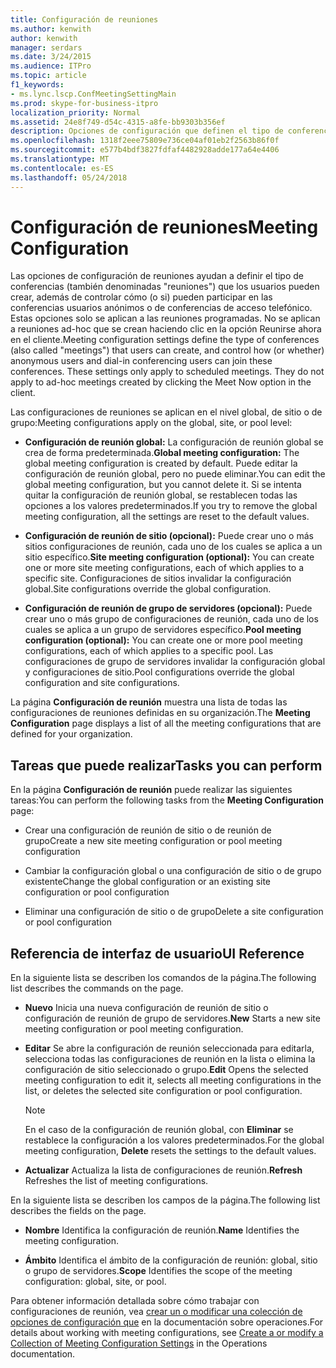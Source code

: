 ```yaml
---
title: Configuración de reuniones
ms.author: kenwith
author: kenwith
manager: serdars
ms.date: 3/24/2015
ms.audience: ITPro
ms.topic: article
f1_keywords:
- ms.lync.lscp.ConfMeetingSettingMain
ms.prod: skype-for-business-itpro
localization_priority: Normal
ms.assetid: 24e8f749-d54c-4315-a8fe-bb9303b356ef
description: Opciones de configuración que definen el tipo de conferencias (también calledmeetings) que los usuarios pueden crear y controlar cómo (o si) los usuarios anónimos y los usuarios de conferencia de acceso telefónico pueden unirse a estas conferencias. Estas opciones solo se aplican a las reuniones programadas. No se aplican a reuniones ad-hoc que se crean haciendo clic en la opción Reunirse ahora en el cliente.
ms.openlocfilehash: 1318f2eee75809e736ce04af01eb2f2563b86f0f
ms.sourcegitcommit: e577b4bdf3827fdfaf4482928adde177a64e4406
ms.translationtype: MT
ms.contentlocale: es-ES
ms.lasthandoff: 05/24/2018
---
```

# <a name="meeting-configuration"></a><span data-ttu-id="b635c-105">Configuración de reuniones</span><span class="sxs-lookup"><span data-stu-id="b635c-105">Meeting Configuration</span></span>
 
<span data-ttu-id="b635c-p102">Las opciones de configuración de reuniones ayudan a definir el tipo de conferencias (también denominadas "reuniones") que los usuarios pueden crear, además de controlar cómo (o si) pueden participar en las conferencias usuarios anónimos o de conferencias de acceso telefónico. Estas opciones solo se aplican a las reuniones programadas. No se aplican a reuniones ad-hoc que se crean haciendo clic en la opción Reunirse ahora en el cliente.</span><span class="sxs-lookup"><span data-stu-id="b635c-p102">Meeting configuration settings define the type of conferences (also called "meetings") that users can create, and control how (or whether) anonymous users and dial-in conferencing users can join these conferences. These settings only apply to scheduled meetings. They do not apply to ad-hoc meetings created by clicking the Meet Now option in the client.</span></span> 
  
<span data-ttu-id="b635c-109">Las configuraciones de reuniones se aplican en el nivel global, de sitio o de grupo:</span><span class="sxs-lookup"><span data-stu-id="b635c-109">Meeting configurations apply on the global, site, or pool level:</span></span>
  
- <span data-ttu-id="b635c-110">**Configuración de reunión global:** La configuración de reunión global se crea de forma predeterminada.</span><span class="sxs-lookup"><span data-stu-id="b635c-110">**Global meeting configuration:** The global meeting configuration is created by default.</span></span> <span data-ttu-id="b635c-111">Puede editar la configuración de reunión global, pero no puede eliminar.</span><span class="sxs-lookup"><span data-stu-id="b635c-111">You can edit the global meeting configuration, but you cannot delete it.</span></span> <span data-ttu-id="b635c-112">Si se intenta quitar la configuración de reunión global, se restablecen todas las opciones a los valores predeterminados.</span><span class="sxs-lookup"><span data-stu-id="b635c-112">If you try to remove the global meeting configuration, all the settings are reset to the default values.</span></span>
    
- <span data-ttu-id="b635c-113">**Configuración de reunión de sitio (opcional):** Puede crear uno o más sitios configuraciones de reunión, cada uno de los cuales se aplica a un sitio específico.</span><span class="sxs-lookup"><span data-stu-id="b635c-113">**Site meeting configuration (optional):** You can create one or more site meeting configurations, each of which applies to a specific site.</span></span> <span data-ttu-id="b635c-114">Configuraciones de sitios invalidar la configuración global.</span><span class="sxs-lookup"><span data-stu-id="b635c-114">Site configurations override the global configuration.</span></span>
    
- <span data-ttu-id="b635c-115">**Configuración de reunión de grupo de servidores (opcional):** Puede crear uno o más grupo de configuraciones de reunión, cada uno de los cuales se aplica a un grupo de servidores específico.</span><span class="sxs-lookup"><span data-stu-id="b635c-115">**Pool meeting configuration (optional):** You can create one or more pool meeting configurations, each of which applies to a specific pool.</span></span> <span data-ttu-id="b635c-116">Las configuraciones de grupo de servidores invalidar la configuración global y configuraciones de sitio.</span><span class="sxs-lookup"><span data-stu-id="b635c-116">Pool configurations override the global configuration and site configurations.</span></span>
    
<span data-ttu-id="b635c-117">La página **Configuración de reunión** muestra una lista de todas las configuraciones de reuniones definidas en su organización.</span><span class="sxs-lookup"><span data-stu-id="b635c-117">The **Meeting Configuration** page displays a list of all the meeting configurations that are defined for your organization.</span></span>
  
## <a name="tasks-you-can-perform"></a><span data-ttu-id="b635c-118">Tareas que puede realizar</span><span class="sxs-lookup"><span data-stu-id="b635c-118">Tasks you can perform</span></span>

<span data-ttu-id="b635c-119">En la página **Configuración de reunión** puede realizar las siguientes tareas:</span><span class="sxs-lookup"><span data-stu-id="b635c-119">You can perform the following tasks from the **Meeting Configuration** page:</span></span>
  
- <span data-ttu-id="b635c-120">Crear una configuración de reunión de sitio o de reunión de grupo</span><span class="sxs-lookup"><span data-stu-id="b635c-120">Create a new site meeting configuration or pool meeting configuration</span></span>
    
- <span data-ttu-id="b635c-121">Cambiar la configuración global o una configuración de sitio o de grupo existente</span><span class="sxs-lookup"><span data-stu-id="b635c-121">Change the global configuration or an existing site configuration or pool configuration</span></span>
    
- <span data-ttu-id="b635c-122">Eliminar una configuración de sitio o de grupo</span><span class="sxs-lookup"><span data-stu-id="b635c-122">Delete a site configuration or pool configuration</span></span>
    
## <a name="ui-reference"></a><span data-ttu-id="b635c-123">Referencia de interfaz de usuario</span><span class="sxs-lookup"><span data-stu-id="b635c-123">UI Reference</span></span>

<span data-ttu-id="b635c-124">En la siguiente lista se describen los comandos de la página.</span><span class="sxs-lookup"><span data-stu-id="b635c-124">The following list describes the commands on the page.</span></span>
  
- <span data-ttu-id="b635c-125">**Nuevo** Inicia una nueva configuración de reunión de sitio o configuración de reunión de grupo de servidores.</span><span class="sxs-lookup"><span data-stu-id="b635c-125">**New** Starts a new site meeting configuration or pool meeting configuration.</span></span>
    
- <span data-ttu-id="b635c-126">**Editar** Se abre la configuración de reunión seleccionada para editarla, selecciona todas las configuraciones de reunión en la lista o elimina la configuración de sitio seleccionado o grupo.</span><span class="sxs-lookup"><span data-stu-id="b635c-126">**Edit** Opens the selected meeting configuration to edit it, selects all meeting configurations in the list, or deletes the selected site configuration or pool configuration.</span></span>
    
    > [!NOTE]
    > <span data-ttu-id="b635c-127">En el caso de la configuración de reunión global, con **Eliminar** se restablece la configuración a los valores predeterminados.</span><span class="sxs-lookup"><span data-stu-id="b635c-127">For the global meeting configuration, **Delete** resets the settings to the default values.</span></span>
  
- <span data-ttu-id="b635c-128">**Actualizar** Actualiza la lista de configuraciones de reunión.</span><span class="sxs-lookup"><span data-stu-id="b635c-128">**Refresh** Refreshes the list of meeting configurations.</span></span>
    
<span data-ttu-id="b635c-129">En la siguiente lista se describen los campos de la página.</span><span class="sxs-lookup"><span data-stu-id="b635c-129">The following list describes the fields on the page.</span></span>
  
- <span data-ttu-id="b635c-130">**Nombre** Identifica la configuración de reunión.</span><span class="sxs-lookup"><span data-stu-id="b635c-130">**Name** Identifies the meeting configuration.</span></span>
    
- <span data-ttu-id="b635c-131">**Ámbito** Identifica el ámbito de la configuración de reunión: global, sitio o grupo de servidores.</span><span class="sxs-lookup"><span data-stu-id="b635c-131">**Scope** Identifies the scope of the meeting configuration: global, site, or pool.</span></span>
    
<span data-ttu-id="b635c-132">Para obtener información detallada sobre cómo trabajar con configuraciones de reunión, vea [crear un o modificar una colección de opciones de configuración que](http://technet.microsoft.com/library/ce6773c1-a0d5-4405-8e32-33a6f3a46a1a.aspx) en la documentación sobre operaciones.</span><span class="sxs-lookup"><span data-stu-id="b635c-132">For details about working with meeting configurations, see [Create a or modify a Collection of Meeting Configuration Settings](http://technet.microsoft.com/library/ce6773c1-a0d5-4405-8e32-33a6f3a46a1a.aspx) in the Operations documentation.</span></span>
  

